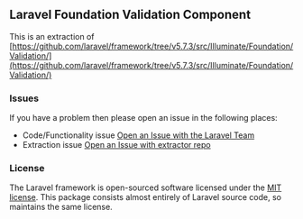 ## Laravel Foundation Validation Component

This is an extraction of [https://github.com/laravel/framework/tree/v5.7.3/src/Illuminate/Foundation/Validation/](https://github.com/laravel/framework/tree/v5.7.3/src/Illuminate/Foundation/Validation/)


### Issues

If you have a problem then please open an issue in the following places:

* Code/Functionality issue [Open an Issue with the Laravel Team](https://github.com/laravel/framework/issues/new/choose)
* Extraction issue [Open an Issue with extractor repo](https://github.com/laravel-foundation/readme/issues/new)


### License

The Laravel framework is open-sourced software licensed under the [MIT license](http://opensource.org/licenses/MIT). This package consists almost entirely of Laravel source code, so maintains the same license.
